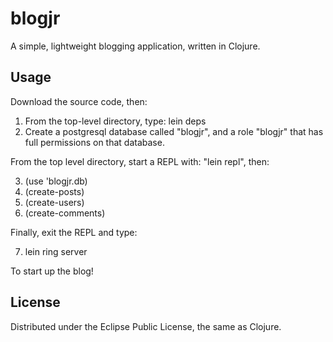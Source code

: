 # blogjr

A simple, lightweight blogging application, written in Clojure.

## Usage

Download the source code, then:

1. From the top-level directory, type: lein deps
2. Create a postgresql database called "blogjr", and a role "blogjr" that has full permissions on that database.

From the top level directory, start a REPL with: "lein repl", then:

3. (use 'blogjr.db)
4. (create-posts)
5. (create-users)
6. (create-comments)

Finally, exit the REPL and type:

7. lein ring server

To start up the blog!

## License

Distributed under the Eclipse Public License, the same as Clojure.
